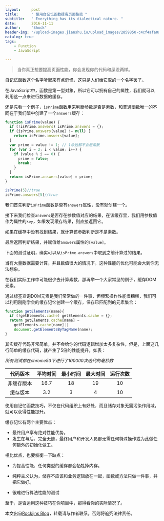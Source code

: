 ```yaml
---
layout:     post
title:      " 使用自记忆函数提高页面性能 "
subtitle:   " Everything has its dialectical nature. "
date:       2016-11-11
author:     "Shock"
header-img: "/upload-images.jianshu.io/upload_images/2859850-c4cf4afa0a1cfd80.jpg?imageMogr2/auto-orient/strip%7CimageView2/2/w/1240"
catalog: true
tags:
    - Function
    - JavaScript

---
```

> 当你真正想要提高页面性能，你会发现你的代码和屎没两样。

自记忆函数这个名字听起来有点奇怪，这只是人们给它取的一个名字罢了。

在JavaScript中，函数是第一型对象，所以它可以拥有自己的属性，我们就可以利用这一点来进行数据的缓存。

还是先看一个例子，`isPrime`函数用来判断参数是否是素数，和普通函数唯一的不同在于我们暗中创建了一个`answers`缓存：

```javascript
function isPrime(value) {
  if (!isPrime.answers) isPrime.answers = {};                  
  if (isPrime.answers[value] != null) {                        
    return isPrime.answers[value];                             
  }                                                            
  var prime = value != 1; // 1永远都不会是素数
  for (var i = 2; i < value; i++) {
    if (value % i == 0) {
      prime = false;
      break;
    }
  }
  return isPrime.answers[value] = prime;                       
}

isPrime(5)//true                            
isPrime.answers[5]//true
```

我们首先判断`isPrime`函数是否有`answers`属性，没有就创建一个。

接下来我们检查`answers`是否存在参数值对应的结果，在该缓存里，我们用参数值作为属性的`key`，如果发现缓存结果，则直接返回它。

如果在缓存中没有找到结果，就计算该参数判断是不是素数。

最后返回判断结果，并赋值给`answers`属性的`[value]`。

下面的测试证明，确实可以从`isPrime.answers`中取到之前计算过的结果。

当有大量数据需要计算，并且数值很大的情况下，这种性能的优化可能会大到你无法想象。

在我们实际工作中可能很少去计算素数，那再举一个大家常见的例子，缓存DOM元素。

通过标签查询DOM元素是我们常常做的一件事，但频繁操作性能很糟糕，我们可以利用刚刚学会的缓存记忆创建一个缓存，保存已匹配到的元素集合：

```javascript
function getElements(name){
  if (!getElements.cache) getElements.cache = {};
  return getElements.cache[name] =
    getElements.cache[name]||
    document.getElementsByTagName(name);
}
```

其实缓存代码非常简单，并不会给你的代码逻辑增加太多复杂性，但是，上面这几行简单的缓存代码，就产生了5倍的性能提升，如表：

*所有测试都在chrome53下进行了100000次迭代的毫秒数*

| 代码版本|平均时间|最小时间|最大时间|运行次数|
|:--:|:--:|:--:|:--:|:--:|
|非缓存版本|16.7|18|19|10|
|缓存版本|3.2|3|4|10|

使用自记忆函数技巧，不仅在代码组织上有好处，而且储存对象无需污染作用域，就可以获得性能提升。

缓存记忆有两个主要优点：

- 最终用户享有绝对性能优势。
- 发生在幕后，完全无缝，最终用户和开发人员都无需任何特殊操作或为此做任何额外的初始化做工。

相比优点，也要权衡一下缺点：

- 为提高性能，任何类型的缓存都会牺牲掉内存。

- 纯粹主义认为，储存不应该和业务逻辑放在一起，函数或方法只做一件事，并把它做好。

- 很难进行算法性能的测试

至于，是否运用这种技巧在你项目中，那得看你的实际情况了。

本文出自[Rockjins Blog](https://rockjins.github.io)，转载请与作者联系。否则将追究法律责任。
